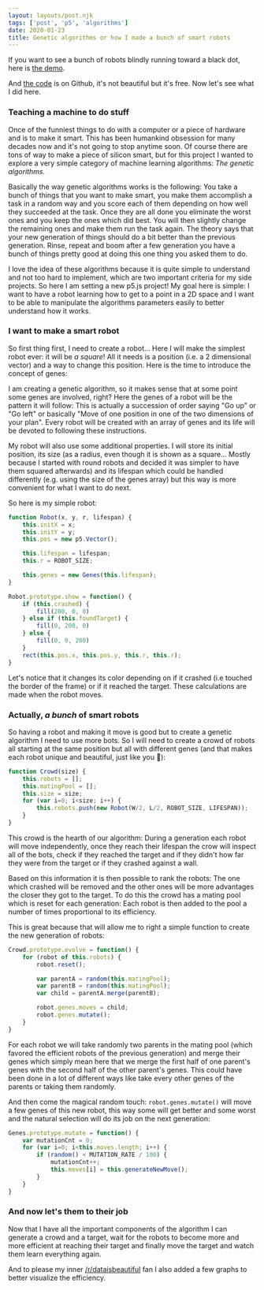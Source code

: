```yaml
---
layout: layouts/post.njk
tags: ['post', 'p5', 'algorithms']
date: 2020-01-23
title: Genetic algorithms or how I made a bunch of smart robots
---
```


If you want to see a bunch of robots blindly running toward a black dot, here is [the demo](https://statox.github.io/p5-genetics/).

And [the code](https://github.com/statox/p5-genetics) is on Github, it's not beautiful but it's free. Now let's see what I did here.

### Teaching a machine to do stuff

Once of the funniest things to do with a computer or a piece of hardware and is to make it smart. This has been humankind obsession for many decades now and it's not going to stop anytime soon. Of course there are tons of way to make a piece of silicon smart, but for this project I wanted to explore a very simple category of machine learning algorithms: *The genetic algorithms*.

Basically the way genetic algorithms works is the following: You take a bunch of things that you want to make smart, you make them accomplish a task in a random way and you score each of them depending on how well they succeeded at the task. Once they are all done you eliminate the worst ones and you keep the ones which did best. You will then slightly change the remaining ones and make them run the task again. The theory says that your new generation of things should do a bit better than the previous generation. Rinse, repeat and boom after a few generation you have a bunch of things pretty good at doing this one thing you asked them to do.

I love the idea of these algorithms because it is quite simple to understand and not too hard to implement, which are two important criteria for my side projects. So here I am setting a new p5.js project! My goal here is simple: I want to have a robot learning how to get to a point in a 2D space and I want to be able to manipulate the algorithms parameters easily to better understand how it works.

### I want to make a smart robot

So first thing first, I need to create a robot... Here I will make the simplest robot ever: it will be *a square*! All it needs is a position (i.e. a 2 dimensional vector) and a way to change this position. Here is the time to introduce the concept of genes:

I am creating a genetic algorithm, so it makes sense that at some point some genes are involved, right? Here the genes of a robot will be the pattern it will follow: This is actually a succession of order saying "Go up" or "Go left" or basically "Move of one position in one of the two dimensions of your plan". Every robot will be created with an array of genes and its life will be devoted to following these instructions.

My robot will also use some additional properties. I will store its initial position, its size (as a radius, even though it is shown as a square... Mostly because I started with round robots and decided it was simpler to have them squared afterwards) and its lifespan which could be handled differently (e.g. using the size of the genes array) but this way is more convenient for what I want to do next.

So here is my simple robot:

``` js
function Robot(x, y, r, lifespan) {
    this.initX = x;
    this.initY = y;
    this.pos = new p5.Vector();

    this.lifespan = lifespan;
    this.r = ROBOT_SIZE;

    this.genes = new Genes(this.lifespan);
}

Robot.prototype.show = function() {
    if (this.crashed) {
        fill(200, 0, 0)
    } else if (this.foundTarget) {
        fill(0, 200, 0)
    } else {
        fill(0, 0, 200)
    }
    rect(this.pos.x, this.pos.y, this.r, this.r);
}
```

Let's notice that it changes its color depending on if it crashed (i.e touched the border of the frame) or if it reached the target. These calculations are made when the robot moves.

### Actually, _a bunch_ of smart robots

So having a robot and making it move is good but to create a genetic algorithm I need to use more bots. So I will need to create a crowd of robots all starting at the same position but all with different genes (and that makes each robot unique and beautiful, just like you 🤗):

``` js
function Crowd(size) {
    this.robots = [];
    this.matingPool = [];
    this.size = size;
    for (var i=0; i<size; i++) {
        this.robots.push(new Robot(W/2, L/2, ROBOT_SIZE, LIFESPAN));
    }
}
```

This crowd is the hearth of our algorithm: During a generation each robot will move independently, once they reach their lifespan the crow will inspect all of the bots, check if they reached the target and if they didn't how far they were from the target or if they crashed against a wall.

Based on this information it is then possible to rank the robots: The one which crashed will be removed and the other ones will be more advantages the closer they got to the target. To do this the crowd has a mating pool which is reset for each generation: Each robot is then added to the pool a number of times proportional to its efficiency.

This is great because that will allow me to right a simple function to create the new generation of robots:

``` js
Crowd.prototype.evolve = function() {
    for (robot of this.robots) {
        robot.reset();

        var parentA = random(this.matingPool);
        var parentB = random(this.matingPool);
        var child = parentA.merge(parentB);

        robot.genes.moves = child;
        robot.genes.mutate();
    }
}
```

For each robot we will take randomly two parents in the mating pool (which favored the efficient robots of the previous generation) and merge their genes which simply mean here that we merge the first half of one parent's genes with the second half of the other parent's genes. This could have been done in a lot of different ways like take every other genes of the parents or taking them randomly.

And then come the magical random touch: `robot.genes.mutate()` will move a few genes of this new robot, this way some will get better and some worst and the natural selection will do its job on the next generation:

``` js
Genes.prototype.mutate = function() {
    var mutationCnt = 0;
    for (var i=0; i<this.moves.length; i++) {
        if (random() < MUTATION_RATE / 100) {
            mutationCnt++;
            this.moves[i] = this.generateNewMove();
        }
    }
}
```

### And now let's them to their job

Now that I have all the important components of the algorithm I can generate a crowd and a target, wait for the robots to become more and more efficient at reaching their target and finally move the target and watch them learn everything again.

And to please my inner [/r/dataisbeautiful](http://reddit.com/r/dataisbeautiful) fan I also added a few graphs to better visualize the efficiency.

